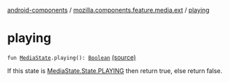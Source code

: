 [android-components](../index.md) / [mozilla.components.feature.media.ext](index.md) / [playing](./playing.md)

# playing

`fun `[`MediaState`](../mozilla.components.browser.state.state/-media-state/index.md)`.playing(): `[`Boolean`](https://kotlinlang.org/api/latest/jvm/stdlib/kotlin/-boolean/index.html) [(source)](https://github.com/mozilla-mobile/android-components/blob/master/components/feature/media/src/main/java/mozilla/components/feature/media/ext/MediaState.kt#L174)

If this state is [MediaState.State.PLAYING](../mozilla.components.browser.state.state/-media-state/-state/-p-l-a-y-i-n-g.md) then return true, else return false.

